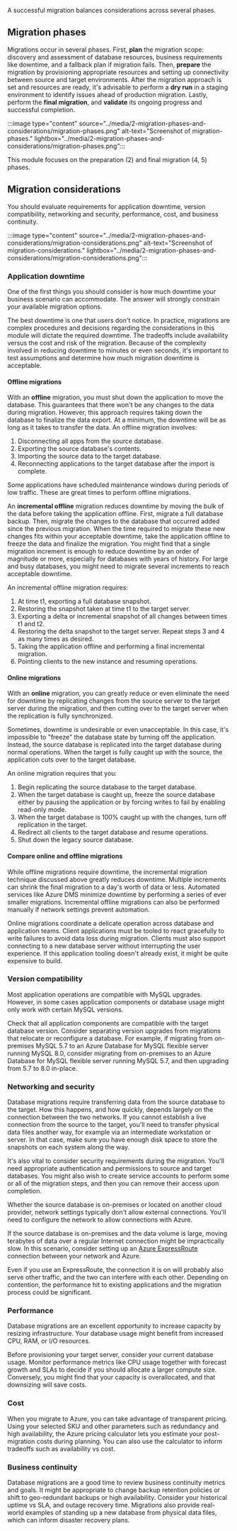 A successful migration balances considerations across several phases.
## Migration phases

Migrations occur in several phases. First, **plan** the migration scope: discovery and assessment of database resources, business requirements like downtime, and a fallback plan if migration fails. Then, **prepare** the migration by provisioning appropriate resources and setting up connectivity between source and target environments. After the migration approach is set and resources are ready, it's advisable to perform a **dry run** in a staging environment to identify issues ahead of production migration. Lastly, perform the **final migration**, and **validate** its ongoing progress and successful completion.

:::image type="content" source="../media/2-migration-phases-and-considerations/migration-phases.png" alt-text="Screenshot of migration-phases." lightbox="../media/2-migration-phases-and-considerations/migration-phases.png":::

This module focuses on the preparation (2) and final migration (4, 5) phases.

## Migration considerations

You should evaluate requirements for application downtime, version compatibility, networking and security, performance, cost, and business continuity.

:::image type="content" source="../media/2-migration-phases-and-considerations/migration-considerations.png" alt-text="Screenshot of migration-considerations." lightbox="../media/2-migration-phases-and-considerations/migration-considerations.png":::

### Application downtime

One of the first things you should consider is how much downtime your business scenario can accommodate. The answer will strongly constrain your available migration options.

The best downtime is one that users don't notice. In practice, migrations are complex procedures and decisions regarding the considerations in this module will dictate the required downtime. The tradeoffs include availability versus the cost and risk of the migration. Because of the complexity involved in reducing downtime to minutes or even seconds, it's important to test assumptions and determine how much migration downtime is acceptable.

#### Offline migrations

With an **offline** migration, you must shut down the application to move the database. This guarantees that there won't be any changes to the data during migration. However, this approach requires taking down the database to finalize the data export. At a minimum, the downtime will be as long as it takes to transfer the data. An offline migration involves:

1. Disconnecting all apps from the source database.
1. Exporting the source database's contents.
1. Importing the source data to the target database.
1. Reconnecting applications to the target database after the import is complete.

Some applications have scheduled maintenance windows during periods of low traffic. These are great times to perform offline migrations.

An **incremental offline** migration reduces downtime by moving the bulk of the data before taking the application offline. First, migrate a full database backup. Then, migrate the changes to the database that occurred added since the previous migration. When the time required to migrate these new changes fits within your acceptable downtime, take the application offline to freeze the data and finalize the migration. You might find that a single migration increment is enough to reduce downtime by an order of magnitude or more, especially for databases with years of history. For large and busy databases, you might need to migrate several increments to reach acceptable downtime.

An incremental offline migration requires:

1. At time t1, exporting a full database snapshot.
1. Restoring the snapshot taken at time t1 to the target server.
1. Exporting a delta or incremental snapshot of all changes between times t1 and t2.
1. Restoring the delta snapshot to the target server. Repeat steps 3 and 4 as many times as desired.
1. Taking the application offline and performing a final incremental migration.
1. Pointing clients to the new instance and resuming operations.

#### Online migrations

With an **online** migration, you can greatly reduce or even eliminate the need for downtime by replicating changes from the source server to the target server during the migration, and then cutting over to the target server when the replication is fully synchronized.

Sometimes, downtime is undesirable or even unacceptable. In this case, it's impossible to "freeze" the database state by turning off the application. Instead, the source database is replicated into the target database during normal operations. When the target is fully caught up with the source, the application cuts over to the target database.

An online migration requires that you:

1. Begin replicating the source database to the target database.
1. When the target database is caught up, freeze the source database either by pausing the application or by forcing writes to fail by enabling read-only mode.
1. When the target database is 100% caught up with the changes, turn off replication in the target.
1. Redirect all clients to the target database and resume operations.
1. Shut down the legacy source database.

#### Compare online and offline migrations

While offline migrations require downtime, the incremental migration technique discussed above greatly reduces downtime. Multiple increments can shrink the final migration to a day's worth of data or less. Automated services like Azure DMS minimize downtime by performing a series of ever smaller migrations. Incremental offline migrations can also be performed manually if network settings prevent automation.

Online migrations coordinate a delicate operation across database and application teams. Client applications must be tooled to react gracefully to write failures to avoid data loss during migration. Clients must also support connecting to a new database server without interrupting the user experience. If this application tooling doesn't already exist, it might be quite expensive to build.

### Version compatibility

Most application operations are compatible with MySQL upgrades. However, in some cases application components or database usage might only work with certain MySQL versions.

Check that all application components are compatible with the target database version. Consider separating version upgrades from migrations that relocate or reconfigure a database. For example, if migrating from on-premises MySQL 5.7 to an Azure Database for MySQL flexible server running MySQL 8.0, consider migrating from on-premises to an Azure Database for MySQL flexible server running MySQL 5.7, and then upgrading from 5.7 to 8.0 in-place.

### Networking and security

Database migrations require transferring data from the source database to the target. How this happens, and how quickly, depends largely on the connection between the two networks. If you cannot establish a live connection from the source to the target, you'll need to transfer physical data files another way, for example via an intermediate workstation or server. In that case, make sure you have enough disk space to store the snapshots on each system along the way.

It's also vital to consider security requirements during the migration. You'll need appropriate authentication and permissions to source and target databases. You might also wish to create service accounts to perform some or all of the migration steps, and then you can remove their access upon completion.

Whether the source database is on-premises or located on another cloud provider, network settings typically don't allow external connections. You'll need to configure the network to allow connections with Azure.

If the source database is on-premises and the data volume is large, moving terabytes of data over a regular Internet connection might be impractically slow. In this scenario, consider setting up an [Azure ExpressRoute](https://learn.microsoft.com/en-us/azure/expressroute/expressroute-introduction) connection between your network and Azure.

Even if you use an ExpressRoute, the connection it is on will probably also serve other traffic, and the two can interfere with each other. Depending on contention, the performance hit to existing applications and the migration process could be significant.

### Performance

Database migrations are an excellent opportunity to increase capacity by resizing infrastructure. Your database usage might benefit from increased CPU, RAM, or I/O resources.

Before provisioning your target server, consider your current database usage. Monitor performance metrics like CPU usage together with forecast growth and SLAs to decide if you should allocate a larger compute size. Conversely, you might find that your capacity is overallocated, and that downsizing will save costs.

### Cost

When you migrate to Azure, you can take advantage of transparent pricing. Using your selected SKU and other parameters such as redundancy and high availability, the Azure pricing calculator lets you estimate your post-migration costs during planning. You can also use the calculator to inform tradeoffs such as availability vs cost.

### Business continuity

Database migrations are a good time to review business continuity metrics and goals. It might be appropriate to change backup retention policies or shift to geo-redundant backups or high availability. Consider your historical uptime vs SLA, and outage recovery time. Migrations also provide real-world examples of standing up a new database from physical data files, which can inform disaster recovery plans.
